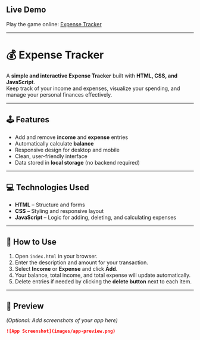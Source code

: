 ## Live Demo
Play the game online: [Expense Tracker](https://madhusudhanch.github.io/expense-tracker/)

---

# 💰 Expense Tracker

A **simple and interactive Expense Tracker** built with **HTML, CSS, and JavaScript**.  
Keep track of your income and expenses, visualize your spending, and manage your personal finances effectively.

---

## 🕹️ Features
- Add and remove **income** and **expense** entries  
- Automatically calculate **balance**  
- Responsive design for desktop and mobile  
- Clean, user-friendly interface  
- Data stored in **local storage** (no backend required)

---

## 💻 Technologies Used
- **HTML** – Structure and forms  
- **CSS** – Styling and responsive layout  
- **JavaScript** – Logic for adding, deleting, and calculating expenses  

---

## 🚀 How to Use
1. Open `index.html` in your browser.  
2. Enter the description and amount for your transaction.  
3. Select **Income** or **Expense** and click **Add**.  
4. Your balance, total income, and total expense will update automatically.  
5. Delete entries if needed by clicking the **delete button** next to each item.

---

## 📸 Preview
*(Optional: Add screenshots of your app here)*

```markdown
![App Screenshot](images/app-preview.png)
